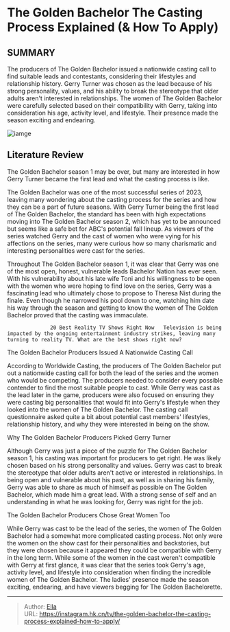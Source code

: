 # The Golden Bachelor The Casting Process Explained (&amp; How To Apply)


## SUMMARY 



  The producers of The Golden Bachelor issued a nationwide casting call to find suitable leads and contestants, considering their lifestyles and relationship history.   Gerry Turner was chosen as the lead because of his strong personality, values, and his ability to break the stereotype that older adults aren&#39;t interested in relationships.   The women of The Golden Bachelor were carefully selected based on their compatibility with Gerry, taking into consideration his age, activity level, and lifestyle. Their presence made the season exciting and endearing.  

![iamge](https://static1.srcdn.com/wordpress/wp-content/uploads/2023/12/the-golden-bachelor-season-2_-latest-news-everything-we-know.jpg)

## Literature Review
The Golden Bachelor season 1 may be over, but many are interested in how Gerry Turner became the first lead and what the casting process is like.




The Golden Bachelor was one of the most successful series of 2023, leaving many wondering about the casting process for the series and how they can be a part of future seasons. With Gerry Turner being the first lead of The Golden Bachelor, the standard has been with high expectations moving into The Golden Bachelor season 2, which has yet to be announced but seems like a safe bet for ABC&#39;s potential fall lineup. As viewers of the series watched Gerry and the cast of women who were vying for his affections on the series, many were curious how so many charismatic and interesting personalities were cast for the series.




Throughout The Golden Bachelor season 1, it was clear that Gerry was one of the most open, honest, vulnerable leads Bachelor Nation has ever seen. With his vulnerability about his late wife Toni and his willingness to be open with the women who were hoping to find love on the series, Gerry was a fascinating lead who ultimately chose to propose to Theresa Nist during the finale. Even though he narrowed his pool down to one, watching him date his way through the season and getting to know the women of The Golden Bachelor proved that the casting was immaculate.

                  20 Best Reality TV Shows Right Now   Television is being impacted by the ongoing entertainment industry strikes, leaving many turning to reality TV. What are the best shows right now?    


 The Golden Bachelor Producers Issued A Nationwide Casting Call 
          




According to Worldwide Casting, the producers of The Golden Bachelor put out a nationwide casting call for both the lead of the series and the women who would be competing. The producers needed to consider every possible contender to find the most suitable people to cast. While Gerry was cast as the lead later in the game, producers were also focused on ensuring they were casting big personalities that would fit into Gerry&#39;s lifestyle when they looked into the women of The Golden Bachelor. The casting call questionnaire asked quite a bit about potential cast members&#39; lifestyles, relationship history, and why they were interested in being on the show.



 Why The Golden Bachelor Producers Picked Gerry Turner 
          

Although Gerry was just a piece of the puzzle for The Golden Bachelor season 1, his casting was important for producers to get right. He was likely chosen based on his strong personality and values. Gerry was cast to break the stereotype that older adults aren&#39;t active or interested in relationships. In being open and vulnerable about his past, as well as in sharing his family, Gerry was able to share as much of himself as possible on The Golden Bachelor, which made him a great lead. With a strong sense of self and an understanding in what he was looking for, Gerry was right for the job.






 The Golden Bachelor Producers Chose Great Women Too 

 

While Gerry was cast to be the lead of the series, the women of The Golden Bachelor had a somewhat more complicated casting process. Not only were the women on the show cast for their personalities and backstories, but they were chosen because it appeared they could be compatible with Gerry in the long term. While some of the women in the cast weren&#39;t compatible with Gerry at first glance, it was clear that the series took Gerry&#39;s age, activity level, and lifestyle into consideration when finding the incredible women of The Golden Bachelor. The ladies&#39; presence made the season exciting, endearing, and have viewers begging for The Golden Bachelorette.



---

> Author: [Ella](https://instagram.hk.cn/)  
> URL: https://instagram.hk.cn/tv/the-golden-bachelor-the-casting-process-explained-how-to-apply/  

